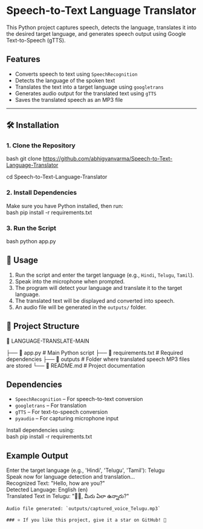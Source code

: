 #  Speech-to-Text Language Translator  

This Python project captures speech, detects the language, translates it into the desired target language, and generates speech output using Google Text-to-Speech (gTTS).

##  Features  
-  Converts speech to text using `SpeechRecognition`  
-  Detects the language of the spoken text  
-  Translates the text into a target language using `googletrans`  
-  Generates audio output for the translated text using `gTTS`  
-  Saves the translated speech as an MP3 file  

---

## 🛠️ Installation  

### **1. Clone the Repository**  
bash
git clone https://github.com/abhigyanvarma/Speech-to-Text-Language-Translator

cd Speech-to-Text-Language-Translator



### **2. Install Dependencies**  
Make sure you have Python installed, then run:  
bash
pip install -r requirements.txt


### **3. Run the Script**  
bash
python app.py




## 📌 Usage  
1. Run the script and enter the target language (e.g., `Hindi`, `Telugu`, `Tamil`).  
2. Speak into the microphone when prompted.  
3. The program will detect your language and translate it to the target language.  
4. The translated text will be displayed and converted into speech.  
5. An audio file will be generated in the `outputs/` folder.  



## 📂 Project Structure  

📂 LANGUAGE-TRANSLATE-MAIN

├── 📄 app.py              # Main Python script
├── 📄 requirements.txt    # Required dependencies
├── 📂 outputs             # Folder where translated speech MP3 files are stored
└── 📄 README.md           # Project documentation


## Dependencies  
- `SpeechRecognition` – For speech-to-text conversion  
- `googletrans` – For translation  
- `gTTS` – For text-to-speech conversion  
- `pyaudio` – For capturing microphone input  

Install dependencies using:  
bash
pip install -r requirements.txt




## Example Output  

Enter the target language (e.g., 'Hindi', 'Telugu', 'Tamil'): Telugu  
Speak now for language detection and translation...  
Recognized Text: "Hello, how are you?"  
Detected Language: English (en)  
Translated Text in Telugu: "🙋‍♂️, మీరు ఏలా ఉన్నారు?"  
```
Audio file generated: `outputs/captured_voice_Telugu.mp3`

### ⭐ If you like this project, give it a star on GitHub! 🌟  


